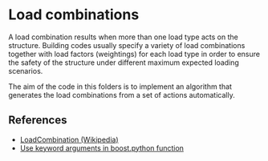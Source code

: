 # Load combinations
A load combination results when more than one load type acts on the structure. Building codes usually specify a variety of load combinations together with load factors (weightings) for each load type in order to ensure the safety of the structure under different maximum expected loading scenarios.

The aim of the code in this folders is to implement an algorithm that generates the load combinations from a set of actions automatically.

## References
- [LoadCombination (Wikipedia)](https://en.wikipedia.org/wiki/Structural_load#Load_combinations)
- [Use keyword arguments in boost.python function](https://www.boost.org/doc/libs/1_34_0/libs/python/doc/v2/args.html)
